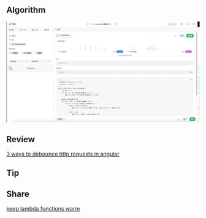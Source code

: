 ## Algorithm

![code](/images/temp/haha-2023-03-29.png)

## Review

[3 ways to debounce http requests in angular](https://steady-resolution-1c6.notion.site/week16-3-29-3d6536b3b6014193adc2625244c855d5)

## Tip

## Share

[keep lambda functions warm](https://steady-resolution-1c6.notion.site/week16-3-29-3d6536b3b6014193adc2625244c855d5)

